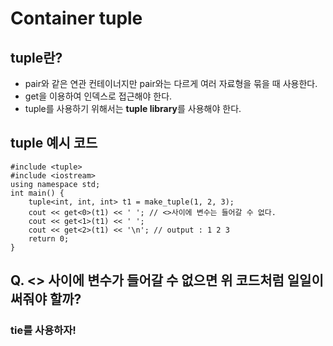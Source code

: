 Container tuple
==============
## tuple란?
- pair와 같은 연관 컨테이너지만 pair와는 다르게 여러 자료형을 묶을 때 사용한다.
- get을 이용하여 인덱스로 접근해야 한다.
- tuple를 사용하기 위해서는 **tuple library**를 사용해야 한다.
## tuple 예시 코드
```{.C++}
#include <tuple>
#include <iostream>
using namespace std;
int main() {
	tuple<int, int, int> t1 = make_tuple(1, 2, 3);
	cout << get<0>(t1) << ' '; // <>사이에 변수는 들어갈 수 없다.
	cout << get<1>(t1) << ' ';
	cout << get<2>(t1) << '\n'; // output : 1 2 3
	return 0;
}

```

## Q. <> 사이에 변수가 들어갈 수 없으면 위 코드처럼 일일이 써줘야 할까?
### **tie**를 사용하자!
